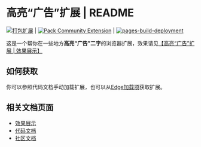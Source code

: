 # 高亮“广告”扩展 | README

[![打包扩展](https://github.com/DuckDuckStudio/highlight-ad-extension/actions/workflows/package-extension.yml/badge.svg)](https://github.com/DuckDuckStudio/highlight-ad-extension/actions/workflows/package-extension.yml) | [![Pack Community Extension](https://github.com/DuckDuckStudio/highlight-ad-extension/actions/workflows/package-community-extension.yml/badge.svg)](https://github.com/DuckDuckStudio/highlight-ad-extension/actions/workflows/package-community-extension.yml) | [![pages-build-deployment](https://github.com/DuckDuckStudio/highlight-ad-extension/actions/workflows/pages/pages-build-deployment/badge.svg)](https://github.com/DuckDuckStudio/highlight-ad-extension/actions/workflows/pages/pages-build-deployment)  

这是一个帮你在一些地方**高亮“广告”二字**的浏览器扩展，效果请见[【高亮“广告”扩展 | 效果展示】](https://duckduckstudio.github.io/highlight-ad-extension/#/effect)

## 如何获取
你可以参照代码文档手动加载扩展，也可以从[Edge加载项](https://microsoftedge.microsoft.com/addons/detail/%E9%AB%98%E4%BA%AE%E2%80%9C%E5%B9%BF%E5%91%8A%E2%80%9D/ogpplfibejcooaoooohiphklgfoabhie)获取扩展。  

## 相关文档页面
- [效果展示](https://duckduckstudio.github.io/highlight-ad-extension/#/effect)
- [代码文档](https://duckduckstudio.github.io/highlight-ad-extension/#/code)
- [社区文档](https://duckduckstudio.github.io/highlight-ad-extension/#/community)
